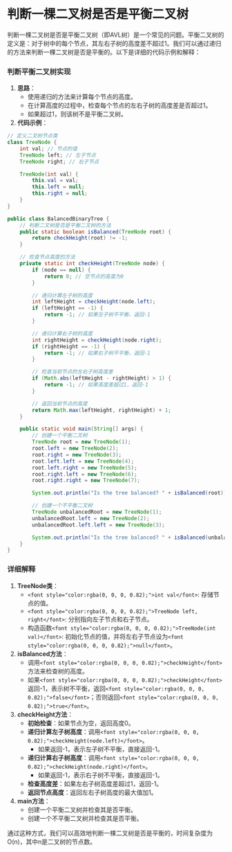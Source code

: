 # 判断一棵二叉树是否是平衡二叉树

<font style="color:rgba(0, 0, 0, 0.82);">判断一棵二叉树是否是平衡二叉树（即AVL树）是一个常见的问题。平衡二叉树的定义是：对于树中的每个节点，其左右子树的高度差不超过1。我们可以通过递归的方法来判断一棵二叉树是否是平衡的。以下是详细的代码示例和解释：</font>

### <font style="color:rgba(0, 0, 0, 0.82);">判断平衡二叉树实现</font>

1. **<font style="color:rgba(0, 0, 0, 0.82);">思路</font>**<font style="color:rgba(0, 0, 0, 0.82);">：</font>
    - <font style="color:rgba(0, 0, 0, 0.82);">使用递归的方法来计算每个节点的高度。</font>
    - <font style="color:rgba(0, 0, 0, 0.82);">在计算高度的过程中，检查每个节点的左右子树的高度差是否超过1。</font>
    - <font style="color:rgba(0, 0, 0, 0.82);">如果超过1，则该树不是平衡二叉树。</font>
2. **<font style="color:rgba(0, 0, 0, 0.82);">代码示例</font>**<font style="color:rgba(0, 0, 0, 0.82);">：</font>

```java
// 定义二叉树节点类  
class TreeNode {  
    int val; // 节点的值  
    TreeNode left; // 左子节点  
    TreeNode right; // 右子节点  

    TreeNode(int val) {  
        this.val = val;  
        this.left = null;  
        this.right = null;  
    }  
}  

public class BalancedBinaryTree {  
    // 判断二叉树是否是平衡二叉树的方法  
    public static boolean isBalanced(TreeNode root) {  
        return checkHeight(root) != -1;  
    }  

    // 检查节点高度的方法  
    private static int checkHeight(TreeNode node) {  
        if (node == null) {  
            return 0; // 空节点的高度为0  
        }  

        // 递归计算左子树的高度  
        int leftHeight = checkHeight(node.left);  
        if (leftHeight == -1) {  
            return -1; // 如果左子树不平衡，返回-1  
        }  

        // 递归计算右子树的高度  
        int rightHeight = checkHeight(node.right);  
        if (rightHeight == -1) {  
            return -1; // 如果右子树不平衡，返回-1  
        }  

        // 检查当前节点的左右子树高度差  
        if (Math.abs(leftHeight - rightHeight) > 1) {  
            return -1; // 如果高度差超过1，返回-1  
        }  

        // 返回当前节点的高度  
        return Math.max(leftHeight, rightHeight) + 1;  
    }  

    public static void main(String[] args) {  
        // 创建一个平衡二叉树  
        TreeNode root = new TreeNode(1);  
        root.left = new TreeNode(2);  
        root.right = new TreeNode(3);  
        root.left.left = new TreeNode(4);  
        root.left.right = new TreeNode(5);  
        root.right.left = new TreeNode(6);  
        root.right.right = new TreeNode(7);  

        System.out.println("Is the tree balanced? " + isBalanced(root)); // 输出 true  

        // 创建一个不平衡二叉树  
        TreeNode unbalancedRoot = new TreeNode(1);  
        unbalancedRoot.left = new TreeNode(2);  
        unbalancedRoot.left.left = new TreeNode(3);  

        System.out.println("Is the tree balanced? " + isBalanced(unbalancedRoot)); // 输出 false  
    }  
}
```

### <font style="color:rgba(0, 0, 0, 0.82);">详细解释</font>

1. **<font style="color:rgba(0, 0, 0, 0.82);">TreeNode类</font>**<font style="color:rgba(0, 0, 0, 0.82);">：</font>
    - `<font style="color:rgba(0, 0, 0, 0.82);">int val</font>`<font style="color:rgba(0, 0, 0, 0.82);">: 存储节点的值。</font>
    - `<font style="color:rgba(0, 0, 0, 0.82);">TreeNode left, right</font>`<font style="color:rgba(0, 0, 0, 0.82);">: 分别指向左子节点和右子节点。</font>
    - <font style="color:rgba(0, 0, 0, 0.82);">构造函数</font>`<font style="color:rgba(0, 0, 0, 0.82);">TreeNode(int val)</font>`<font style="color:rgba(0, 0, 0, 0.82);">: 初始化节点的值，并将左右子节点设为</font>`<font style="color:rgba(0, 0, 0, 0.82);">null</font>`<font style="color:rgba(0, 0, 0, 0.82);">。</font>
2. **<font style="color:rgba(0, 0, 0, 0.82);">isBalanced方法</font>**<font style="color:rgba(0, 0, 0, 0.82);">：</font>
    - <font style="color:rgba(0, 0, 0, 0.82);">调用</font>`<font style="color:rgba(0, 0, 0, 0.82);">checkHeight</font>`<font style="color:rgba(0, 0, 0, 0.82);">方法来检查树的高度。</font>
    - <font style="color:rgba(0, 0, 0, 0.82);">如果</font>`<font style="color:rgba(0, 0, 0, 0.82);">checkHeight</font>`<font style="color:rgba(0, 0, 0, 0.82);">返回-1，表示树不平衡，返回</font>`<font style="color:rgba(0, 0, 0, 0.82);">false</font>`<font style="color:rgba(0, 0, 0, 0.82);">；否则返回</font>`<font style="color:rgba(0, 0, 0, 0.82);">true</font>`<font style="color:rgba(0, 0, 0, 0.82);">。</font>
3. **<font style="color:rgba(0, 0, 0, 0.82);">checkHeight方法</font>**<font style="color:rgba(0, 0, 0, 0.82);">：</font>
    - **<font style="color:rgba(0, 0, 0, 0.82);">初始检查</font>**<font style="color:rgba(0, 0, 0, 0.82);">：如果节点为空，返回高度0。</font>
    - **<font style="color:rgba(0, 0, 0, 0.82);">递归计算左子树高度</font>**<font style="color:rgba(0, 0, 0, 0.82);">：调用</font>`<font style="color:rgba(0, 0, 0, 0.82);">checkHeight(node.left)</font>`<font style="color:rgba(0, 0, 0, 0.82);">。</font>
        - <font style="color:rgba(0, 0, 0, 0.82);">如果返回-1，表示左子树不平衡，直接返回-1。</font>
    - **<font style="color:rgba(0, 0, 0, 0.82);">递归计算右子树高度</font>**<font style="color:rgba(0, 0, 0, 0.82);">：调用</font>`<font style="color:rgba(0, 0, 0, 0.82);">checkHeight(node.right)</font>`<font style="color:rgba(0, 0, 0, 0.82);">。</font>
        - <font style="color:rgba(0, 0, 0, 0.82);">如果返回-1，表示右子树不平衡，直接返回-1。</font>
    - **<font style="color:rgba(0, 0, 0, 0.82);">检查高度差</font>**<font style="color:rgba(0, 0, 0, 0.82);">：如果左右子树高度差超过1，返回-1。</font>
    - **<font style="color:rgba(0, 0, 0, 0.82);">返回节点高度</font>**<font style="color:rgba(0, 0, 0, 0.82);">：返回左右子树高度的最大值加1。</font>
4. **<font style="color:rgba(0, 0, 0, 0.82);">main方法</font>**<font style="color:rgba(0, 0, 0, 0.82);">：</font>
    - <font style="color:rgba(0, 0, 0, 0.82);">创建一个平衡二叉树并检查其是否平衡。</font>
    - <font style="color:rgba(0, 0, 0, 0.82);">创建一个不平衡二叉树并检查其是否平衡。</font>

<font style="color:rgba(0, 0, 0, 0.82);">通过这种方式，我们可以高效地判断一棵二叉树是否是平衡的，时间复杂度为O(n)，其中n是二叉树的节点数。</font>
